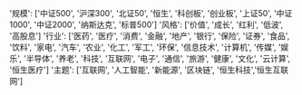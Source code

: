 '规模': ['中证500', '沪深300', '北证50', '恒生', '科创板', '创业板', '上证50', '中证1000', '中证2000', '纳斯达克', '标普500']
'风格': ['价值', '成长', '红利', '低波', '高股息']
'行业': ['医药', '医疗', '消费', '金融', '地产', '银行', '保险', '证券', '食品', '饮料', '家电', '汽车', '农业', '化工', '军工', '环保', '信息技术', '计算机', '传媒', '娱乐', '半导体', '养老', '科技', '互联网', '电子', '通信', '旅游', '健康', '文化', '云计算', '恒生医疗']
'主题': ['互联网', '人工智能', '新能源', '区块链', '恒生科技','恒生互联网']